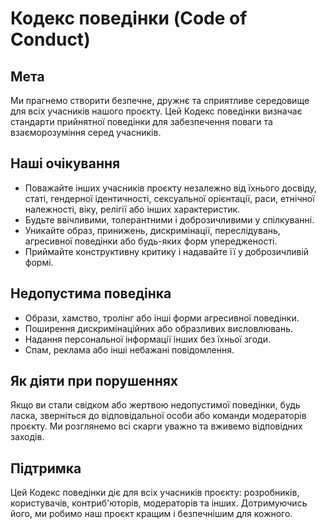 # Кодекс поведінки (Code of Conduct)
## Мета
Ми прагнемо створити безпечне, дружнє та сприятливе середовище для всіх учасників нашого проєкту. Цей Кодекс поведінки визначає стандарти прийнятної поведінки для забезпечення поваги та взаєморозуміння серед учасників.
## Наші очікування
* Поважайте інших учасників проєкту незалежно від їхнього досвіду, статі, гендерної ідентичності, сексуальної орієнтації, раси, етнічної належності, віку, релігії або інших характеристик.
* Будьте ввічливими, толерантними і доброзичливими у спілкуванні.
* Уникайте образ, принижень, дискримінації, переслідувань, агресивної поведінки або будь-яких форм упередженості.
* Приймайте конструктивну критику і надавайте її у доброзичливій формі.
## Недопустима поведінка
* Образи, хамство, тролінг або інші форми агресивної поведінки.
* Поширення дискримінаційних або образливих висловлювань.
* Надання персональної інформації інших без їхньої згоди.
* Спам, реклама або інші небажані повідомлення.
## Як діяти при порушеннях
Якщо ви стали свідком або жертвою недопустимої поведінки, будь ласка, зверніться до відповідальної особи або команди модераторів проєкту. Ми розглянемо всі скарги уважно та вживемо відповідних заходів.
## Підтримка
Цей Кодекс поведінки діє для всіх учасників проєкту: розробників, користувачів, контриб'юторів, модераторів та інших. Дотримуючись його, ми робимо наш проєкт кращим і безпечнішим для кожного.